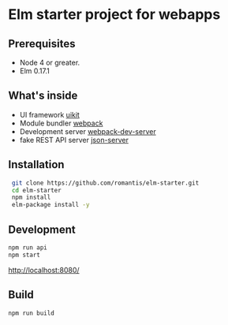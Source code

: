 # Elm starter project for webapps
## Prerequisites
* Node 4 or greater.
* Elm 0.17.1 

## What's inside
* UI framework [uikit](https://github.com/uikit/uikit)
* Module bundler [webpack](https://webpack.github.io)
* Development server [webpack-dev-server](https://github.com/webpack/webpack-dev-server)
* fake REST API server [json-server](https://github.com/typicode/json-server)

## Installation
```bash
 git clone https://github.com/romantis/elm-starter.git
 cd elm-starter
 npm install
 elm-package install -y
```

## Development
```bash
npm run api
npm start
```
[http://localhost:8080/](http://localhost:8080/)

## Build
```bash
npm run build
